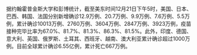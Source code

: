 据约翰霍普金斯大学和彭博统计，截至美东时间12月21日下午5时，美国、日本、巴西、韩国、法国分别新增确诊12.9万例、20.7万例、9.9万例、7.6万例、5.5万例，累计确诊10013万例、2760万例、3604万例、2847万例、3923万例，疫苗接种完毕比率为67.0%、81.7%、81.3%、86.3%、81.5%。此外，印度、德国、意大利、英国、俄罗斯、土耳其、西班牙、越南、澳大利亚累计确诊超过1000万例。目前全球累计确诊6.55亿例，累计死亡667万例。